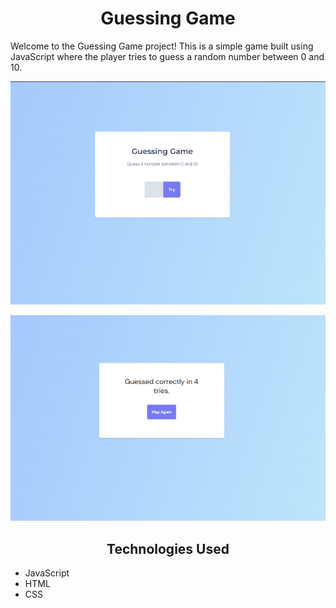 <h1 align="center"> Guessing Game </h1>

<p> Welcome to the Guessing Game project! This is a simple game built using JavaScript where the player tries to guess a random number between 0 and 10. </p>

<p>
  <img src="pic2.png">
</p>

<p>
  <img src="pic1.png">
</p>

<h2 align="center"> Technologies Used </h2> 

- JavaScript
- HTML
- CSS



